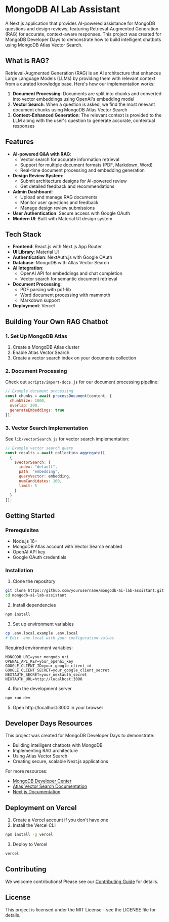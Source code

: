 # MongoDB AI Lab Assistant

A Next.js application that provides AI-powered assistance for MongoDB questions and design reviews, featuring Retrieval-Augmented Generation (RAG) for accurate, context-aware responses. This project was created for MongoDB Developer Days to demonstrate how to build intelligent chatbots using MongoDB Atlas Vector Search.

## What is RAG?

Retrieval-Augmented Generation (RAG) is an AI architecture that enhances Large Language Models (LLMs) by providing them with relevant context from a curated knowledge base. Here's how our implementation works:

1. **Document Processing**: Documents are split into chunks and converted into vector embeddings using OpenAI's embedding model
2. **Vector Search**: When a question is asked, we find the most relevant document chunks using MongoDB Atlas Vector Search
3. **Context-Enhanced Generation**: The relevant context is provided to the LLM along with the user's question to generate accurate, contextual responses

## Features

- **AI-powered Q&A with RAG**:
  - Vector search for accurate information retrieval
  - Support for multiple document formats (PDF, Markdown, Word)
  - Real-time document processing and embedding generation
- **Design Review System**:
  - Submit architecture designs for AI-powered review
  - Get detailed feedback and recommendations
- **Admin Dashboard**:
  - Upload and manage RAG documents
  - Monitor user questions and feedback
  - Manage design review submissions
- **User Authentication**: Secure access with Google OAuth
- **Modern UI**: Built with Material UI design system

## Tech Stack

- **Frontend**: React.js with Next.js App Router
- **UI Library**: Material UI
- **Authentication**: NextAuth.js with Google OAuth
- **Database**: MongoDB with Atlas Vector Search
- **AI Integration**: 
  - OpenAI API for embeddings and chat completion
  - Vector search for semantic document retrieval
- **Document Processing**:
  - PDF parsing with pdf-lib
  - Word document processing with mammoth
  - Markdown support
- **Deployment**: Vercel

## Building Your Own RAG Chatbot

### 1. Set Up MongoDB Atlas

1. Create a MongoDB Atlas cluster
2. Enable Atlas Vector Search
3. Create a vector search index on your documents collection

### 2. Document Processing

Check out `scripts/import-docs.js` for our document processing pipeline:
```javascript
// Example document processing
const chunks = await processDocument(content, {
  chunkSize: 1000,
  overlap: 200,
  generateEmbeddings: true
});
```

### 3. Vector Search Implementation

See `lib/vectorSearch.js` for vector search implementation:
```javascript
// Example vector search query
const results = await collection.aggregate([
  {
    $vectorSearch: {
      index: "default",
      path: "embedding",
      queryVector: embedding,
      numCandidates: 100,
      limit: 5
    }
  }
]);
```

## Getting Started

### Prerequisites

- Node.js 16+
- MongoDB Atlas account with Vector Search enabled
- OpenAI API key
- Google OAuth credentials

### Installation

1. Clone the repository
```bash
git clone https://github.com/yourusername/mongodb-ai-lab-assistant.git
cd mongodb-ai-lab-assistant
```

2. Install dependencies
```bash
npm install
```

3. Set up environment variables
```bash
cp .env.local.example .env.local
# Edit .env.local with your configuration values
```

Required environment variables:
```
MONGODB_URI=your_mongodb_uri
OPENAI_API_KEY=your_openai_key
GOOGLE_CLIENT_ID=your_google_client_id
GOOGLE_CLIENT_SECRET=your_google_client_secret
NEXTAUTH_SECRET=your_nextauth_secret
NEXTAUTH_URL=http://localhost:3000
```

4. Run the development server
```bash
npm run dev
```

5. Open http://localhost:3000 in your browser

## Developer Days Resources

This project was created for MongoDB Developer Days to demonstrate:
- Building intelligent chatbots with MongoDB
- Implementing RAG architecture
- Using Atlas Vector Search
- Creating secure, scalable Next.js applications

For more resources:
- [MongoDB Developer Center](https://www.mongodb.com/developer/)
- [Atlas Vector Search Documentation](https://www.mongodb.com/docs/atlas/atlas-search/)
- [Next.js Documentation](https://nextjs.org/docs)

## Deployment on Vercel

1. Create a Vercel account if you don't have one
2. Install the Vercel CLI
```bash
npm install -g vercel
```

3. Deploy to Vercel
```bash
vercel
```

## Contributing

We welcome contributions! Please see our [Contributing Guide](CONTRIBUTING.md) for details.

## License

This project is licensed under the MIT License - see the LICENSE file for details.
